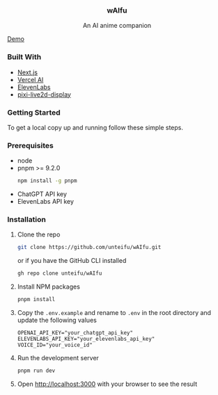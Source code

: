<div align="center">
  <h3 align="center">wAIfu</h3>
  <p align="center">An AI anime companion</p>
</div>

[Demo](https://github.com/unteifu/wAIfu/assets/58165539/ff94d982-e4f3-4539-b0d3-2817d906d704)

### Built With
* [Next.js](https://nextjs.org/)
* [Vercel AI](https://vercel.com/ai)
* [ElevenLabs](https://eleven-labs.com/)
* [pixi-live2d-display](https://github.com/guansss/pixi-live2d-display/)

### Getting Started
To get a local copy up and running follow these simple steps.

### Prerequisites
* node
* pnpm >= 9.2.0
  ```sh
  npm install -g pnpm
  ```
* ChatGPT API key
* ElevenLabs API key

### Installation
1. Clone the repo
   ```sh
   git clone https://github.com/unteifu/wAIfu.git
    ```
    or if you have the GitHub CLI installed

    ```sh
   gh repo clone unteifu/wAIfu
    ```
2. Install NPM packages
    ```sh
    pnpm install
    ```
3. Copy the `.env.example` and rename to `.env` in the root directory and update the following values
    ```env
    OPENAI_API_KEY="your_chatgpt_api_key"
    ELEVENLABS_API_KEY="your_elevenlabs_api_key"
    VOICE_ID="your_voice_id"
    ```
4. Run the development server
    ```sh
    pnpm run dev
    ```
5. Open [http://localhost:3000](http://localhost:3000) with your browser to see the result
